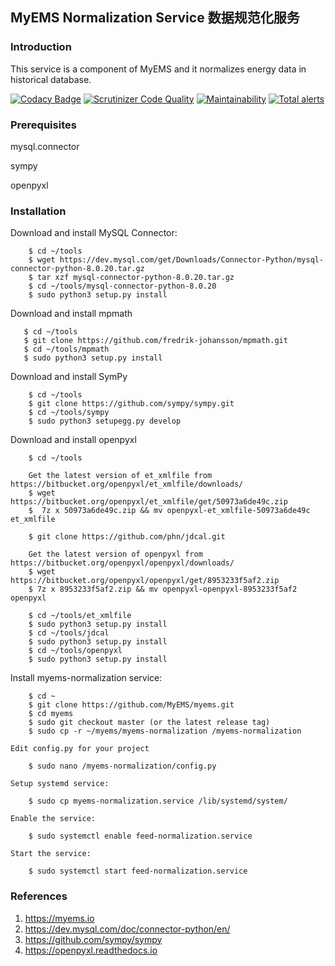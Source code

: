 ## MyEMS Normalization Service 数据规范化服务



### Introduction

This service is a component of MyEMS and it normalizes energy data in historical database.

[![Codacy Badge](https://api.codacy.com/project/badge/Grade/9c4a70cf88ab410d91294bf32ef6f371)](https://app.codacy.com/gh/myems/myems-normalization?utm_source=github.com&utm_medium=referral&utm_content=myems/myems-normalization&utm_campaign=Badge_Grade)
[![Scrutinizer Code Quality](https://scrutinizer-ci.com/g/myems/myems-normalization/badges/quality-score.png?b=master)](https://scrutinizer-ci.com/g/myems/myems-normalization/?branch=master)
[![Maintainability](https://api.codeclimate.com/v1/badges/4c9f5e65a35a1c968471/maintainability)](https://codeclimate.com/github/myems/myems-normalization/maintainability)
[![Total alerts](https://img.shields.io/lgtm/alerts/g/myems/myems-normalization.svg?logo=lgtm&logoWidth=18)](https://lgtm.com/projects/g/myems/myems-normalization/alerts/)


### Prerequisites

mysql.connector

sympy

openpyxl


### Installation

Download and install MySQL Connector:
```
    $ cd ~/tools
    $ wget https://dev.mysql.com/get/Downloads/Connector-Python/mysql-connector-python-8.0.20.tar.gz
    $ tar xzf mysql-connector-python-8.0.20.tar.gz
    $ cd ~/tools/mysql-connector-python-8.0.20
    $ sudo python3 setup.py install
```

Download and install mpmath
```
   $ cd ~/tools
   $ git clone https://github.com/fredrik-johansson/mpmath.git
   $ cd ~/tools/mpmath
   $ sudo python3 setup.py install
```

Download and install SymPy
```
    $ cd ~/tools
    $ git clone https://github.com/sympy/sympy.git
    $ cd ~/tools/sympy
    $ sudo python3 setupegg.py develop
```

Download and install openpyxl
```
    $ cd ~/tools

    Get the latest version of et_xmlfile from https://bitbucket.org/openpyxl/et_xmlfile/downloads/
    $ wget https://bitbucket.org/openpyxl/et_xmlfile/get/50973a6de49c.zip
    $  7z x 50973a6de49c.zip && mv openpyxl-et_xmlfile-50973a6de49c et_xmlfile

    $ git clone https://github.com/phn/jdcal.git

    Get the latest version of openpyxl from https://bitbucket.org/openpyxl/openpyxl/downloads/
    $ wget https://bitbucket.org/openpyxl/openpyxl/get/8953233f5af2.zip
    $ 7z x 8953233f5af2.zip && mv openpyxl-openpyxl-8953233f5af2 openpyxl

    $ cd ~/tools/et_xmlfile
    $ sudo python3 setup.py install
    $ cd ~/tools/jdcal
    $ sudo python3 setup.py install
    $ cd ~/tools/openpyxl
    $ sudo python3 setup.py install
```

Install myems-normalization service:
```
    $ cd ~
    $ git clone https://github.com/MyEMS/myems.git
    $ cd myems
    $ sudo git checkout master (or the latest release tag)
    $ sudo cp -r ~/myems/myems-normalization /myems-normalization
```

    Edit config.py for your project
```
    $ sudo nano /myems-normalization/config.py
```

    Setup systemd service:
```
    $ sudo cp myems-normalization.service /lib/systemd/system/
```

    Enable the service:
```
    $ sudo systemctl enable feed-normalization.service
```

    Start the service:
```
    $ sudo systemctl start feed-normalization.service
```

### References

1. https://myems.io
2. https://dev.mysql.com/doc/connector-python/en/
3. https://github.com/sympy/sympy
4. https://openpyxl.readthedocs.io
